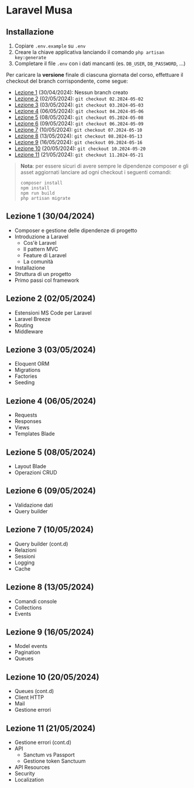 # Laravel Musa

## Installazione

1. Copiare `.env.example` su `.env`
2. Creare la chiave applicativa lanciando il comando `php artisan key:generate`
3. Completare il file `.env` con i dati mancanti (es. `DB_USER`, `DB_PASSWORD`, ...)

Per caricare la **versione** finale di ciascuna giornata del corso, effettuare il checkout del branch corrispondente,
come
segue:

- [Lezione 1](#lezione-1-30042024) (30/04/2024): Nessun branch creato
- [Lezione 2](#lezione-2-02052024) (02/05/2024): `git checkout 02.2024-05-02`
- [Lezione 3](#lezione-3-03052024) (03/05/2024): `git checkout 03.2024-05-03`
- [Lezione 4](#lezione-4-06052024) (06/05/2024): `git checkout 04.2024-05-06`
- [Lezione 5](#lezione-5-08052024) (08/05/2024): `git checkout 05.2024-05-08`
- [Lezione 6](#lezione-6-09052024) (09/05/2024): `git checkout 06.2024-05-09`
- [Lezione 7](#lezione-7-10052024) (10/05/2024): `git checkout 07.2024-05-10`
- [Lezione 8](#lezione-8-13052024) (13/05/2024): `git checkout 08.2024-05-13`
- [Lezione 9](#lezione-9-16052024) (16/05/2024): `git checkout 09.2024-05-16`
- [Lezione 10](#lezione-10-20052024) (20/05/2024): `git checkout 10.2024-05-20`
- [Lezione 11](#lezione-11-21052024) (21/05/2024): `git checkout 11.2024-05-21`

> **Nota**: per essere sicuri di avere sempre le dipendenze composer e gli asset aggiornati lanciare ad ogni checkout i
> seguenti comandi:
> ```shell
> composer install
> npm install
> npm run build
> php artisan migrate
>```


## Lezione 1 (30/04/2024)

- Composer e gestione delle dipendenze di progetto
- Introduzione a Laravel
    - Cos'è Laravel
    - Il pattern MVC
    - Feature di Laravel
    - La comunità
- Installazione
- Struttura di un progetto
- Primo passi col framework


## Lezione 2 (02/05/2024)

- Estensioni MS Code per Laravel
- Laravel Breeze
- Routing
- Middleware


## Lezione 3 (03/05/2024)

- Eloquent ORM 
- Migrations 
- Factories 
- Seeding


## Lezione 4 (06/05/2024)

- Requests
- Responses
- Views
- Templates Blade


## Lezione 5 (08/05/2024)

- Layout Blade
- Operazioni CRUD


## Lezione 6 (09/05/2024)

- Validazione dati
- Query builder


## Lezione 7 (10/05/2024)

- Query builder (cont.d)
- Relazioni
- Sessioni
- Logging
- Cache


## Lezione 8 (13/05/2024)

- Comandi console
- Collections
- Events


## Lezione 9 (16/05/2024)

- Model events
- Pagination
- Queues

## Lezione 10 (20/05/2024)

- Queues (cont.d)
- Client HTTP
- Mail
- Gestione errori

## Lezione 11 (21/05/2024)

- Gestione errori (cont.d)
- API
  - Sanctum vs Passport
  - Gestione token Sanctuum
- API Resources
- Security
- Localization

